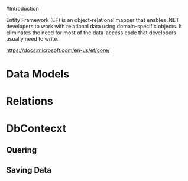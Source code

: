 #Introduction

Entity Framework (EF) is an object-relational mapper that enables .NET developers to work with relational data using domain-specific objects. 
It eliminates the need for most of the data-access code that developers usually need to write.

https://docs.microsoft.com/en-us/ef/core/

# Data Models

# Relations

# DbContecxt

## Quering

## Saving Data